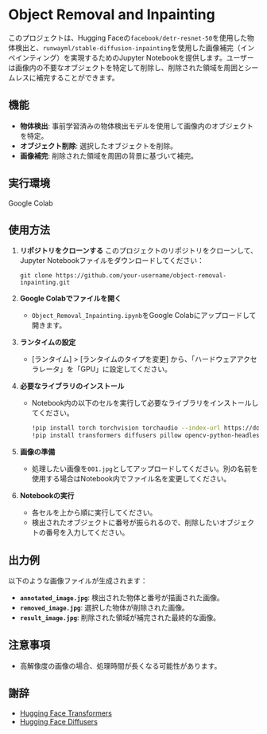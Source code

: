 # Object Removal and Inpainting

このプロジェクトは、Hugging Faceの`facebook/detr-resnet-50`を使用した物体検出と、`runwayml/stable-diffusion-inpainting`を使用した画像補完（インペインティング）を実現するためのJupyter Notebookを提供します。ユーザーは画像内の不要なオブジェクトを特定して削除し、削除された領域を周囲とシームレスに補完することができます。

## 機能
- **物体検出**: 事前学習済みの物体検出モデルを使用して画像内のオブジェクトを特定。
- **オブジェクト削除**: 選択したオブジェクトを削除。
- **画像補完**: 削除された領域を周囲の背景に基づいて補完。

## 実行環境
Google Colab

## 使用方法

1. **リポジトリをクローンする**
   このプロジェクトのリポジトリをクローンして、Jupyter Notebookファイルをダウンロードしてください：

   ```
   git clone https://github.com/your-username/object-removal-inpainting.git
   ```

2. **Google Colabでファイルを開く**
   - `Object_Removal_Inpainting.ipynb`をGoogle Colabにアップロードして開きます。

3. **ランタイムの設定**
   - [ランタイム] > [ランタイムのタイプを変更] から、「ハードウェアアクセラレータ」を「GPU」に設定してください。

4. **必要なライブラリのインストール**
   - Notebook内の以下のセルを実行して必要なライブラリをインストールしてください。

     ```bash
     !pip install torch torchvision torchaudio --index-url https://download.pytorch.org/whl/cu121
     !pip install transformers diffusers pillow opencv-python-headless numpy
     ```

5. **画像の準備**
   - 処理したい画像を`001.jpg`としてアップロードしてください。別の名前を使用する場合はNotebook内でファイル名を変更してください。

6. **Notebookの実行**
   - 各セルを上から順に実行してください。
   - 検出されたオブジェクトに番号が振られるので、削除したいオブジェクトの番号を入力してください。

## 出力例
以下のような画像ファイルが生成されます：
- **`annotated_image.jpg`**: 検出された物体と番号が描画された画像。
- **`removed_image.jpg`**: 選択した物体が削除された画像。
- **`result_image.jpg`**: 削除された領域が補完された最終的な画像。

## 注意事項
- 高解像度の画像の場合、処理時間が長くなる可能性があります。

## 謝辞
- [Hugging Face Transformers](https://huggingface.co/transformers/)
- [Hugging Face Diffusers](https://huggingface.co/docs/diffusers/)
